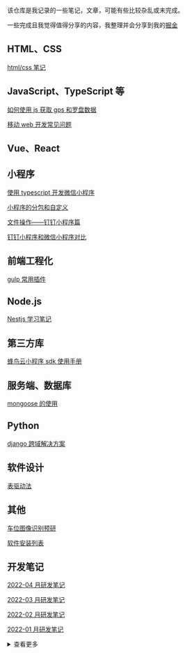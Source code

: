 该仓库是我记录的一些笔记，文章，可能有些比较杂乱或未完成。

一些完成且我觉得值得分享的内容，我整理并会分享到我的[掘金](https://juejin.cn/user/748106242076744/posts)

## HTML、CSS

[html/css 笔记](Front%20End/html&css%20note.md)

## JavaScript、TypeScript 等

[如何使用 js 获取 gps 和罗盘数据](Front%20End/如何使用js获取gps和罗盘数据.md)

[移动 web 开发常见问题](Front%20End/移动web开发常见问题.md)

## Vue、React

## 小程序

[使用 typescript 开发微信小程序](Mini%20Program/使用typescript开发微信小程序.md)

[小程序的分包和自定义](Mini%20Program/小程序的分包和自定义tabbar.md)

[文件操作——钉钉小程序篇](Mini%20Program/文件操作——钉钉小程序篇.md)

[钉钉小程序和微信小程序对比](Mini%20Program/钉钉小程序和微信小程序对比.md)

## 前端工程化

[gulp 常用插件](Front%20End/../Front%20End/engineering/gulp常用插件.md)

## Node.js

[Nestjs 学习笔记](Back%20End/Nestjs学习笔记.md)

## 第三方库

[蜂鸟云小程序 sdk 使用手册](Others/蜂鸟云小程序sdk使用手册.md)

## 服务端、数据库

[mongoose 的使用](Back%20End/mongoose的使用.md)

## Python

[django 跨域解决方案](Back%20End/django跨域解决方案.md)

## 软件设计

[表驱动法](./Others/表驱动法.md)

## 其他

[车位图像识别预研](Others/车位图像识别预研.md)

[软件安装列表](Others/软件安装列表.md)

## 开发笔记

[2022-04 月研发笔记](./monthly/2022-04月研发笔记.md)

[2022-03 月研发笔记](./monthly/2022-03月研发笔记.md)

[2022-02 月研发笔记](./monthly/2022-02月研发笔记.md)

[2022-01 月研发笔记](./monthly/2022-01月研发笔记.md)

<details>
<summary>查看更多</summary>

- [2021-12 月研发笔记](./monthly/2021-12月研发笔记.md)

- [2021-11 月研发笔记](./monthly/2021-11月研发笔记.md)

- [2021-10 月研发笔记](./monthly/2021-10月研发笔记.md)

- [2021-09 月研发笔记](./monthly/2021-09月研发笔记.md)

</details>
